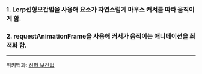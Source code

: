 ### 1. Lerp선형보간법을 사용해 요소가 자연스럽게 마우스 커서를 따라 움직이게 함.

### 2. requestAnimationFrame을 사용해 커서가 움직이는 애니메이션을 최적화 함.
---
위키백과: [선형 보간법](https://ko.wikipedia.org/wiki/%EC%84%A0%ED%98%95_%EB%B3%B4%EA%B0%84%EB%B2%95)
